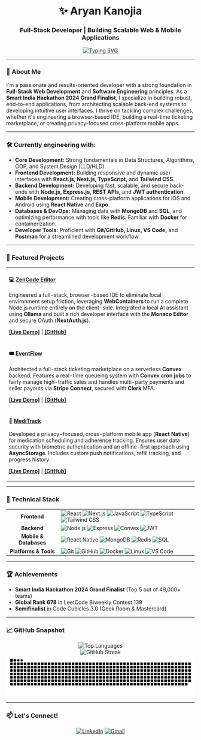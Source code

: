 <div align="center">

# ✨ Aryan Kanojia
  
  ### Full-Stack Developer | Building Scalable Web & Mobile Applications
  
  <a href="https://git.io/typing-svg"><img src="https://readme-typing-svg.demolab.com?font=Fira+Code&weight=600&size=25&pause=1000&color=20F79A&center=true&vCenter=true&width=435&lines=Full-Stack+Development;React+%26+Next.js;Node.js+%26+Express.js;React+Native;DevOps+%26+System+Design" alt="Typing SVG" /></a>
</div>

<hr />

### 🌟 About Me
I'm a passionate and results-oriented developer with a strong foundation in **Full-Stack Web Development** and **Software Engineering** principles. As a **Smart India Hackathon 2024 Grand Finalist**, I specialize in building robust, end-to-end applications, from architecting scalable back-end systems to developing intuitive user interfaces. I thrive on tackling complex challenges, whether it's engineering a browser-based IDE, building a real-time ticketing marketplace, or creating privacy-focused cross-platform mobile apps.

<hr />

### 🛠️ Currently engineering with:
-   **Core Development:** Strong fundamentals in Data Structures, Algorithms, OOP, and System Design (LLD/HLD).
-   **Frontend Development:** Building responsive and dynamic user interfaces with **React.js, Next.js, TypeScript,** and **Tailwind CSS**.
-   **Backend Development:** Developing fast, scalable, and secure back-ends with **Node.js, Express.js, REST APIs,** and **JWT authentication**.
-   **Mobile Development:** Creating cross-platform applications for iOS and Android using **React Native** and **Expo**.
-   **Databases & DevOps:** Managing data with **MongoDB** and **SQL**, and optimizing performance with tools like **Redis**. Familiar with **Docker** for containerization.
-   **Developer Tools:** Proficient with **Git/GitHub, Linux, VS Code,** and **Postman** for a streamlined development workflow.

<hr />

### 🚀 Featured Projects
<table width="100%">
  <tr>
    <td>
      <h4>💻 <a href="https://github.com/aryank354/your-repo-link">ZenCode Editor</a></h4>
      <p>Engineered a full-stack, browser-based IDE to eliminate local environment setup friction, leveraging <strong>WebContainers</strong> to run a complete Node.js runtime entirely on the client-side. Integrated a local AI assistant using <strong>Ollama</strong> and built a rich developer interface with the <strong>Monaco Editor</strong> and secure OAuth (<strong>NextAuth.js</strong>).</p>
      <p><strong><a href="https://your-live-demo-link.com">[Live Demo]</a></strong> | <strong><a href="https://github.com/aryank354/your-repo-link">[GitHub]</a></strong></p>
    </td>
  </tr>
  <tr>
    <td>
      <h4>🎟️ <a href="https://github.com/aryank354/your-repo-link">EventFlow</a></h4>
      <p>Architected a full-stack ticketing marketplace on a serverless <strong>Convex</strong> backend. Features a real-time queueing system with <strong>Convex cron jobs</strong> to fairly manage high-traffic sales and handles multi-party payments and seller payouts via <strong>Stripe Connect</strong>, secured with <strong>Clerk</strong> MFA.</p>
      <p><strong><a href="https://your-live-demo-link.com">[Live Demo]</a></strong> | <strong><a href="https://github.com/aryank354/your-repo-link">[GitHub]</a></strong></p>
    </td>
  </tr>
  <tr>
    <td>
      <h4>💊 <a href="https://github.com/aryank354/your-repo-link">MediTrack</a></h4>
      <p>Developed a privacy-focused, cross-platform mobile app (<strong>React Native</strong>) for medication scheduling and adherence tracking. Ensures user data security with biometric authentication and an offline-first approach using <strong>AsyncStorage</strong>. Includes custom push notifications, refill tracking, and progress history.</p>
      <p><strong><a href="https://your-live-demo-link.com">[Live Demo]</a></strong> | <strong><a href="https://github.com/aryank354/your-repo-link">[GitHub]</a></strong></p>
    </td>
  </tr>
</table>

<hr />

### 🧠 Technical Stack
<table>
  <tr>
    <td align="center"><strong>Frontend</strong></td>
    <td>
      <img src="https://img.shields.io/badge/React-61DAFB?style=for-the-badge&logo=react&logoColor=black" alt="React" />
      <img src="https://img.shields.io/badge/Next.js-000000?style=for-the-badge&logo=nextdotjs&logoColor=white" alt="Next.js" />
      <img src="https://img.shields.io/badge/JavaScript-F7DF1E?style=for-the-badge&logo=javascript&logoColor=black" alt="JavaScript" />
      <img src="https://img.shields.io/badge/TypeScript-3178C6?style=for-the-badge&logo=typescript&logoColor=white" alt="TypeScript" />
      <img src="https://img.shields.io/badge/Tailwind_CSS-38B2AC?style=for-the-badge&logo=tailwind-css&logoColor=white" alt="Tailwind CSS" />
    </td>
  </tr>
  <tr>
    <td align="center"><strong>Backend</strong></td>
    <td>
      <img src="https://img.shields.io/badge/Node.js-339933?style=for-the-badge&logo=nodedotjs&logoColor=white" alt="Node.js" />
      <img src="https://img.shields.io/badge/Express-000000?style=for-the-badge&logo=express&logoColor=white" alt="Express" />
      <img src="https://img.shields.io/badge/Convex-2E8555?style=for-the-badge&logo=convex&logoColor=white" alt="Convex" />
      <img src="https://img.shields.io/badge/JWT-000000?style=for-the-badge&logo=jsonwebtokens&logoColor=white" alt="JWT" />
    </td>
  </tr>
  <tr>
    <td align="center"><strong>Mobile & Databases</strong></td>
    <td>
      <img src="https://img.shields.io/badge/React_Native-61DAFB?style=for-the-badge&logo=react&logoColor=black" alt="React Native" />
      <img src="https://img.shields.io/badge/MongoDB-47A248?style=for-the-badge&logo=mongodb&logoColor=white" alt="MongoDB" />
      <img src="https://img.shields.io/badge/Redis-DC382D?style=for-the-badge&logo=redis&logoColor=white" alt="Redis" />
       <img src="https://img.shields.io/badge/SQL-4479A1?style=for-the-badge&logo=postgresql&logoColor=white" alt="SQL" />
    </td>
  </tr>
    <tr>
    <td align="center"><strong>Platforms & Tools</strong></td>
    <td>
      <img src="https://img.shields.io/badge/Git-F05032?style=for-the-badge&logo=git&logoColor=white" alt="Git" />
      <img src="https://img.shields.io/badge/GitHub-181717?style=for-the-badge&logo=github&logoColor=white" alt="GitHub" />
      <img src="https://img.shields.io/badge/Docker-2496ED?style=for-the-badge&logo=docker&logoColor=white" alt="Docker" />
      <img src="https://img.shields.io/badge/Linux-FCC624?style=for-the-badge&logo=linux&logoColor=black" alt="Linux" />
      <img src="https://img.shields.io/badge/VS_Code-007ACC?style=for-the-badge&logo=visual-studio-code&logoColor=white" alt="VS Code" />
    </td>
  </tr>
</table>

<hr />

### 🏆 Achievements
-   **Smart India Hackathon 2024 Grand Finalist** (Top 5 out of 49,000+ teams)
-   **Global Rank 678** in LeetCode Biweekly Contest 139
-   **Semifinalist** in Code Cubicles 3.0 (Geek Room & Mastercard)

<hr />

### 📈 GitHub Snapshot
<p align="center">
  <img src="https://github-readme-stats.vercel.app/api/top-langs/?username=aryank354&layout=compact&theme=transparent&hide_border=true&langs_count=8" alt="Top Languages" />
  <br/>
  <img src="https://github-readme-streak-stats.herokuapp.com/?user=aryank354&theme=dark&hide_border=true" alt="GitHub Streak" />
  <br/>
  <img src="https://raw.githubusercontent.com/aryank354/assets/main/dist/github-contribution-grid-snake.svg" alt="Contribution Snake" />
</p>

<hr />

### 📫 Let's Connect!
<p align="center">
  <a href="https://www.linkedin.com/in/aryan-kanojia-96727125a/"><img src="https://img.shields.io/badge/LinkedIn-0077B5?style=for-the-badge&logo=linkedin&logoColor=white" alt="LinkedIn"/></a>
  <a href="mailto:aryankanojia354@gmail.com"><img src="https://img.shields.io/badge/Gmail-D14836?style=for-the-badge&logo=gmail&logoColor=white" alt="Gmail"/></a>
</p>
